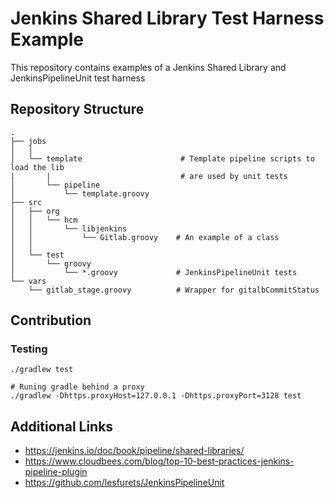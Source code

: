 # Jenkins Shared Library Test Harness Example
This repository contains examples of a Jenkins Shared Library
and JenkinsPipelineUnit test harness

## Repository Structure
```
.
├── jobs
│   │
│   └── template                      # Template pipeline scripts to load the lib
|       |                             # are used by unit tests
│       └── pipeline
│           └── template.groovy
├── src
│   ├── org
│   │   └── hcm
│   │       └── libjenkins
│   │           └── Gitlab.groovy    # An example of a class
│   │
│   └── test
│       └── groovy
│           └── *.groovy             # JenkinsPipelineUnit tests
└── vars
    └── gitlab_stage.groovy          # Wrapper for gitalbCommitStatus
```

## Contribution

###  Testing
```
./gradlew test

# Runing gradle behind a proxy
./gradlew -Dhttps.proxyHost=127.0.0.1 -Dhttps.proxyPort=3128 test
```

## Additional Links
* https://jenkins.io/doc/book/pipeline/shared-libraries/
* https://www.cloudbees.com/blog/top-10-best-practices-jenkins-pipeline-plugin
* https://github.com/lesfurets/JenkinsPipelineUnit
